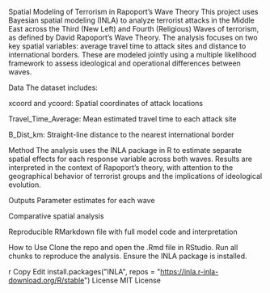 Spatial Modeling of Terrorism in Rapoport’s Wave Theory
This project uses Bayesian spatial modeling (INLA) to analyze terrorist attacks in the Middle East across the Third (New Left) and Fourth (Religious) Waves of terrorism, as defined by David Rapoport’s Wave Theory. The analysis focuses on two key spatial variables: average travel time to attack sites and distance to international borders. These are modeled jointly using a multiple likelihood framework to assess ideological and operational differences between waves.

Data
The dataset includes:

xcoord and ycoord: Spatial coordinates of attack locations

Travel_Time_Average: Mean estimated travel time to each attack site

B_Dist_km: Straight-line distance to the nearest international border

Method
The analysis uses the INLA package in R to estimate separate spatial effects for each response variable across both waves. Results are interpreted in the context of Rapoport’s theory, with attention to the geographical behavior of terrorist groups and the implications of ideological evolution.

Outputs
Parameter estimates for each wave

Comparative spatial analysis

Reproducible RMarkdown file with full model code and interpretation

How to Use
Clone the repo and open the .Rmd file in RStudio. Run all chunks to reproduce the analysis. Ensure the INLA package is installed.

r
Copy
Edit
install.packages("INLA", repos = "https://inla.r-inla-download.org/R/stable")
License
MIT License
